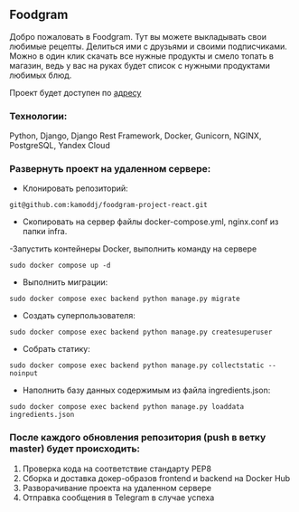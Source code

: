 ## Foodgram

Добро пожаловать в Foodgram. Тут вы можете выкладывать свои любимые рецепты. Делиться ими с друзьями и своими подписчиками. Можно в один клик скачать все нужные продукты и смело топать в магазин, ведь у вас на руках будет список с нужными продуктами любимых блюд.

Проект будет доступен по [адресу](http://free-foodgram.ddns.net)

### Технологии:

Python, Django, Django Rest Framework, Docker, Gunicorn, NGINX, PostgreSQL, Yandex Cloud

### Развернуть проект на удаленном сервере:

- Клонировать репозиторий:
```
git@github.com:kamoddj/foodgram-project-react.git
```

- Скопировать на сервер файлы docker-compose.yml, nginx.conf из папки infra.

-Запустить контейнеры Docker, выполнить команду на сервере

```
sudo docker compose up -d
```

- Выполнить миграции:
```
sudo docker compose exec backend python manage.py migrate
```

- Создать суперпользователя:
```
sudo docker compose exec backend python manage.py createsuperuser
```

- Собрать статику:
```
sudo docker compose exec backend python manage.py collectstatic --noinput
```

- Наполнить базу данных содержимым из файла ingredients.json:
```
sudo docker compose exec backend python manage.py loaddata ingredients.json
```

### После каждого обновления репозитория (push в ветку master) будет происходить:

1. Проверка кода на соответствие стандарту PEP8
2. Сборка и доставка докер-образов frontend и backend на Docker Hub
3. Разворачивание проекта на удаленном сервере
4. Отправка сообщения в Telegram в случае успеха